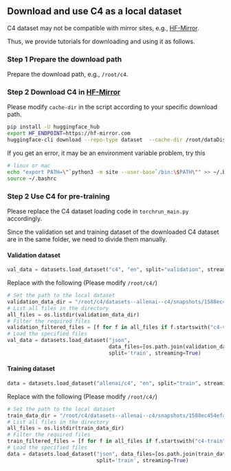 ## Download and use C4 as a local dataset
C4 dataset may not be compatible with mirror sites, e.g., [HF-Mirror](https://hf-mirror.com/).

Thus, we provide tutorials for downloading and using it as follows.

### Step 1 Prepare the download path
Prepare the download path, e.g., `/root/c4`. 

### Step 2 Download C4 in [HF-Mirror](https://hf-mirror.com/)
Please modify `cache-dir` in the script according to your specific download path.
```bash
pip install -U huggingface_hub
export HF_ENDPOINT=https://hf-mirror.com
huggingface-cli download --repo-type dataset  --cache-dir /root/dataDisk/c4 --resume-download allenai/c4 --include "en/c4-validation*" --local-dir-use-symlinks False
```
If you get an error, it may be an environment variable problem, try this
```bash
# linux or mac
echo "export PATH=\"`python3 -m site --user-base`/bin:\$PATH\"" >> ~/.bashrc
source ~/.bashrc
```

### Step 2 Use C4 for pre-training
Please replace the C4 dataset loading code in `torchrun_main.py` accordingly.

Since the validation set and training dataset of the downloaded C4 dataset are in the same folder, we need to divide them manually.

#### Validation dataset
```python
val_data = datasets.load_dataset("c4", "en", split="validation", streaming=True, trust_remote_code=True) #DGX
```
Replace with the following (Please modify `/root/c4/`)
```python
# Set the path to the local dataset 
validation_data_dir = "/root/c4/datasets--allenai--c4/snapshots/1588ec454efa1a09f29cd18ddd04fe05fc8653a2/en"
# List all files in the directory
all_files = os.listdir(validation_data_dir)
# Filter the required files
validation_filtered_files = [f for f in all_files if f.startswith("c4-validation")]
# Load the specified files
val_data = datasets.load_dataset("json",
                                 data_files=[os.path.join(validation_data_dir, f) for f in validation_filtered_files],
                                 split='train', streaming=True) 
```

#### Training dataset
```python
data = datasets.load_dataset("allenai/c4", "en", split="train", streaming=True)
```
Replace with the following (Please modify `/root/c4/`)
```python
# Set the path to the local dataset
train_data_dir = "/root/c4/datasets--allenai--c4/snapshots/1588ec454efa1a09f29cd18ddd04fe05fc8653a2/en"
# List all files in the directory
all_files = os.listdir(train_data_dir)
# Filter the required files
train_filtered_files = [f for f in all_files if f.startswith("c4-train")]
# Load the specified files
data = datasets.load_dataset("json", data_files=[os.path.join(train_data_dir, f) for f in train_filtered_files],
                             split='train', streaming=True)
```